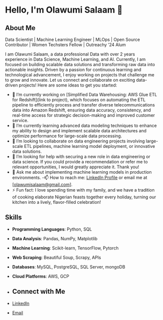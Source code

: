 # Hello, I'm Olawumi Salaam 👋

## About Me
Data Scientist | Machine Learning Engineer | MLOps | Open Source Contributor | Women Techsters Fellow | Outreachy ’24 Alum


I am Olawumi Salaam, a data professional Data with over 2 years experience in Data Science, Machine Learning, and AI. Currently, I am focused on building scalable data solutions and transforming raw data into actionable insights. Driven by a passion for continuous learning and technological advancement, I enjoy working on projects that challenge me to grow and innovate.
Let us connect and collaborate on exciting data-driven projects!
Here are some ideas to get you started:

- 🔭 I’m currently working on [Simplified Data Warehousing: AWS Glue ETL for Redshift](link to project), which focuses on automating the ETL pipeline to efficiently process and transfer diverse telecommunications data into Amazon Redshift, ensuring data accuracy, consistency, and real-time access for strategic decision-making and improved customer service.
- 🌱 I’m currently learning advanced data modeling techniques to enhance my ability to design and implement scalable data architectures and optimize performance for large-scale data processing.
- 👯 I’m looking to collaborate on data engineering projects involving large-scale ETL pipelines, machine learning model deployment, or innovative data solutions.
- 🤔 I’m looking for help with securing a new role in data engineering or data science. If you could provide a recommendation or refer me to relevant opportunities, I would greatly appreciate it. Thank you!
- 💬 Ask me about implementing machine learning models in production environments.
-📫 How to reach me: [LinkedIn Profile](https://www.linkedin.com/in/olawumi-salaam-48a4b0257/) or email me at [olawumisalaam@gmail.com].
- ⚡ Fun fact: I love spending time with my family, and we have a tradition of cooking elaborate Nigerian feasts together every holiday, turning our kitchen into a lively, flavor-filled celebration!
  
## Skills
- **Programming Languages**: Python, SQL
- **Data Analysis**: Pandas, NumPy, Matplotlib
- **Machine Learning**: Scikit-learn, TensorFlow, Pytorch
- **Web Scraping**: Beautiful Soup, Scrapy, APIs
- **Databases**: MySQL, PostgreSQL, SQL Server, mongoDB
- **Cloud Platforms**: AWS, GCP

- ## Connect with Me
- [LinkedIn](https://www.linkedin.com/in/olawumi-salaam-48a4b0257/)
- [Email](olawumisalaam@gmail.com)

